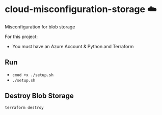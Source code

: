# cloud-misconfiguration-storage ☁️
Misconfiguration for blob storage

For this project:
- You must have an Azure Account & Python and Terraform

## Run

- `cmod +x ./setup.sh`
- `./setup.sh`

## Destroy Blob Storage

`terraform destroy`

